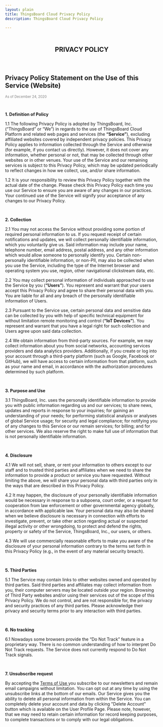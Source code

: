 ```yaml
---
layout: plain
title: ThingsBoard Cloud Privacy Policy
description: ThingsBoard Cloud Privacy Policy

---
```


<br />
<p style="text-align: center; font-size: 1.5em; font-weight: bold;">PRIVACY POLICY</p>

<br>
<h2> Privacy Policy Statement on the Use of this Service (Website)</h2>
<p style="font-size: 0.8em; color: grey">As of December 24, 2020</p> 

<br>

<p> <b>1. Definition of Policy</b> </p> 
<p> 1.1 The following Privacy Policy is adopted by ThingsBoard, Inc. (“ThingsBoard” or “We”) in regards to the use of ThingsBoard Cloud Platform and related web pages and services (the <b>“Service”</b>), excluding affiliated websites covered by independent privacy policies. This Privacy Policy applies to information collected through the Service and otherwise (for example, if you contact us directly). However, it does not cover any information, whether personal or not, that may be collected through other websites or in other venues. Your use of the Service and our remaining services is subject to this Privacy Policy, which may be updated periodically to reflect changes in how we collect, use, and/or share information.</p>

<p> 1.2 It is your responsibility to review this Privacy Policy together with the actual date of the change. Please check this Privacy Policy each time you use our Service to ensure you are aware of any changes in our practices. Your continued use of the Service will signify your acceptance of any changes to our Privacy Policy.</p>

<br>
<p> <b>2. Collection</b> </p> 
<p> 2.1 You may not access the Service without providing some portion of required personal information to us. If you request receipt of certain notifications and updates, we will collect personally identifiable information, which you voluntarily give us. Said information may include your name, telephone number, email address, postal address, and any other information which would allow someone to personally identify you. Certain non-personally identifiable information, or non-PII, may also be collected when you use the Service, including the type of the Internet browser and operating system you use, region, other navigational clickstream data, etc.</p> 

<p> 2.2 You may collect personal information of individuals approached to use the Service by you (<b>“Users”</b>). You represent and warrant that your users accept this Privacy Policy and agree to share their personal data with you. You are liable for all and any breach of the personally identifiable information of Users. </p> 

<p> 2.3 Pursuant to the Service use, certain personal data and sensitive data can be collected by you with help of specific technical equipment for without limitation remote monitoring and control (<b>“IoT Devices”</b>). You represent and warrant that you have a legal right for such collection and Users agree upon said data collection.</p> 

<p> 2.4 We obtain information from third-party sources. For example, we may collect information about you from social networks, accounting services providers and data analytics providers. Additionally, if you create or log into your account through a third-party platform (such as Google, Facebook or GitHub), we will have access to certain information from that platform, such as your name and email, in accordance with the authorization procedures determined by such platform.</p> 

<br>
<p> <b>3. Purpose and Use</b> </p> 
<p> 3.1 ThingsBoard, Inc. uses the personally identifiable information to provide you with public information regarding us and our services; to share news, updates and reports in response to your inquiries; for gaining an understanding of your needs; for performing statistical analysis or analyses of global Service usage; for security and legal compliance; for notifying you of any changes to this Service or our remain services; for billing; and for other services. We also reserve the right to make full use of information that is not personally identifiable information.</p> 

<br>
<p> <b>4. Disclosure</b> </p> 
<p>4.1 We will not sell, share, or rent your information to others except to our staff and to trusted third parties and affiliates when we need to share the information to provide a product or service you have requested. Without limiting the above, we will share your personal data with third parties only in the ways that are described in this Privacy Policy.</p> 

<p>4.2 It may happen, the disclosure of your personally identifiable information would be necessary in response to a subpoena, court order, or a request for cooperation from law enforcement or other governmental agency globally, in accordance with applicable law. Your personal data may also be shared when we believe disclosure is necessary in connection with efforts to investigate, prevent, or take other action regarding actual or suspected illegal activity or other wrongdoing, to protect and defend the rights, property or safety of the Service, ThingsBoard, Inc., our users, or others.</p> 

<p> 4.3 We will use commercially reasonable efforts to make you aware of the disclosure of your personal information contrary to the terms set forth in this Privacy Policy (e.g., in the event of any material security breach).</p> 

<br>
<p> <b>5. Third Parties</b> </p> 
<p>5.1 The Service may contain links to other websites owned and operated by third parties. Said third parties and affiliates may collect information from you, their computer servers may be located outside your region. Browsing of Third Party websites and/or using their services out of the scope of this Privacy Policy. We do not control, and are not responsible for, the privacy and security practices of any third parties. Please acknowledge their privacy and security terms prior to any interaction with third parties. </p> 

<br>
<p> <b>6. No tracking</b> </p> 
<p>6.1 Nowadays some browsers provide the “Do Not Track” feature in a proprietary way. There is no common understanding of how to interpret Do Not Track requests. The Service does not currently respond to Do Not Track signals.</p> 

<br>
<p id="unsubscribe"> <b>7. Unsubscribe request</b> </p> 
<p>By accepting the <a href="/products/paas/terms-of-use/">Terms of Use </a> you subscribe to our newsletters and remain email campaigns without limitation. You can opt out at any time by using the unsubscribe links at the bottom of our emails. Our Service gives you the ability to delete all personal information from within the Service. 
You can completely delete your account and data by clicking "Delete Account" button which is available on the User Profile Page. Please note, however, that we may need to retain certain information for record keeping purposes, to complete transactions or to comply with our legal obligations.</p> 



